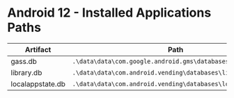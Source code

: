 # Android 12 - Installed Applications Paths

| **Artifact**     | **Path**                                                   |
|------------------|------------------------------------------------------------|
| gass.db          | `.\data\data\com.google.android.gms\databases\gass.db`       |
| library.db       | `.\data\data\com.android.vending\databases\library.db`       |
| localappstate.db | `.\data\data\com.android.vending\databases\localappstate.db` |